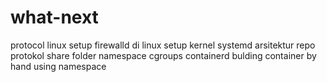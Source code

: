 # what-next

protocol linux
setup firewalld di linux
setup kernel
systemd
arsitektur repo
protokol share folder
namespace
cgroups
containerd
bulding container by hand using namespace


